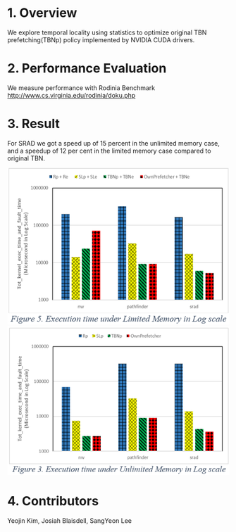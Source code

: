 # 1. Overview
We explore temporal locality using statistics to optimize original TBN prefetching(TBNp) policy implemented by NVIDIA CUDA drivers. 

# 2. Performance Evaluation 
We measure performance with Rodinia Benchmark
http://www.cs.virginia.edu/rodinia/doku.php

# 3. Result
For SRAD we got a speed up of 15 percent in the unlimited memory case, and a speedup of 12 per cent in the limited memory case compared to original TBN. 

![alt text](https://github.com/yeojinia/gpu_tbntl_prefetcher/blob/main/limited_memory_result.png?raw=true)
![alt text](https://github.com/yeojinia/gpu_tbntl_prefetcher/blob/main/unlimited_memory_result.PNG?raw=true)

# 4. Contributors
Yeojin Kim,
Josiah Blaisdell,
SangYeon Lee

